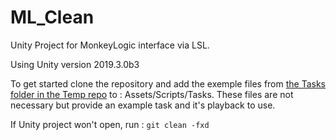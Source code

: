 # ML_Clean
Unity Project for MonkeyLogic interface via LSL. 

Using Unity version 2019.3.0b3

To get started clone the repository and add the exemple files from [the Tasks folder in the Temp repo](https://github.com/Doug1983/Temp) to : Assets/Scripts/Tasks. These files are not necessary but provide an example task and it's playback to use. 

If Unity project won't open, run : `git clean -fxd`





